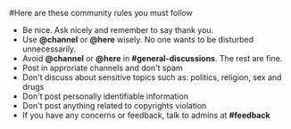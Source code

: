 #Here are these community rules you must follow

- Be nice. Ask nicely and remember to say thank you.
- Use **@channel** or **@here** wisely. No one wants to be disturbed unnecessarily.
- Avoid **@channel** or **@here** in **#general-discussions**. The rest are fine.
- Post in approriate channels and don't spam
- Don't discuss about sensitive topics such as: politics, religion, sex and drugs
- Don't post personally identifiable information
- Don't post anything related to copyrights violation
- If you have any concerns or feedback, talk to admins at **#feedback**
